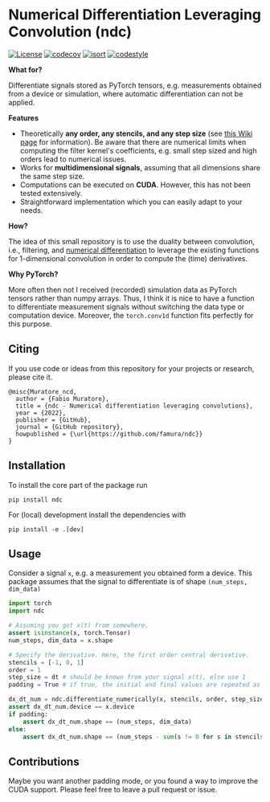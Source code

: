 # Numerical Differentiation Leveraging Convolution (ndc)

[![License](https://img.shields.io/badge/license-MIT-brightgreen)](https://opensource.org/licenses/MIT)
[![codecov](https://codecov.io/gh/famura/ndc/branch/main/graph/badge.svg?token=ESUTNFwtYY)](https://codecov.io/gh/famura/ndc)
[![isort](https://img.shields.io/badge/imports-isort-green)](https://pycqa.github.io/isort/)
[![codestyle](https://img.shields.io/badge/code%20style-black-000000.svg)](https://github.com/psf/black)

**What for?**

Differentiate signals stored as PyTorch tensors, e.g. measurements obtained from a device or simulation, where automatic differentiation can not be applied.

**Features**

* Theoretically **any order, any stencils, and any step size** (see [this Wiki page](https://en.wikipedia.org/wiki/Finite_difference_coefficient) for information). Be aware that there are numerical limits when computing the filter kernel's coefficients, e.g. small step sized and high orders lead to numerical issues.
* Works for **multidimensional signals**, assuming that all dimensions share the same step size.
* Computations can be executed on **CUDA**. However, this has not been tested extensively.
* Straightforward implementation which you can easily adapt to your needs.

**How?**

The idea of this small repository is to use the duality between convolution, i.e., filtering, and [numerical differentiation](https://en.wikipedia.org/wiki/Numerical_differentiation) to leverage the existing functions for 1-dimensional convolution in order to compute the (time) derivatives.

**Why PyTorch?**

More often then not I received (recorded) simulation data as PyTorch tensors rather than numpy arrays.
Thus, I think it is nice to have a function to differentiate measurement signals without switching the data type or computation device.
Moreover, the `torch.conv1d` function fits perfectly for this purpose.


## Citing

If you use code or ideas from this repository for your projects or research, please cite it.
```
@misc{Muratore_ncd,
  author = {Fabio Muratore},
  title = {ndc - Numerical differentiation leveraging convolutions},
  year = {2022},
  publisher = {GitHub},
  journal = {GitHub repository},
  howpublished = {\url{https://github.com/famura/ndc}}
}
```

## Installation

To install the core part of the package run
```
pip install ndc
```

For (local) development install the dependencies with
```
pip install -e .[dev]
```

## Usage

Consider a signal `x`, e.g. a measurement you obtained form a device. This package assumes that the signal to differentiate is of shape `(num_steps, dim_data)`

```python
import torch
import ndc

# Assuming you got x(t) from somewhere.
assert isinstance(x, torch.Tensor)
num_steps, dim_data = x.shape 

# Specify the derivative. Here, the first order central derivative.
stencils = [-1, 0, 1]
order = 1
step_size = dt # should be known from your signal x(t), else use 1
padding = True # if true, the initial and final values are repeated as often as necessary to match the  length of x 

dx_dt_num = ndc.differentiate_numerically(x, stencils, order, step_size, padding)
assert dx_dt_num.device == x.device
if padding:
    assert dx_dt_num.shape == (num_steps, dim_data)
else:
    assert dx_dt_num.shape == (num_steps - sum(s != 0 for s in stencils), dim_data)
```


## Contributions

Maybe you want another padding mode, or you found a way to improve the CUDA support. Please feel free to leave a pull request or issue.
